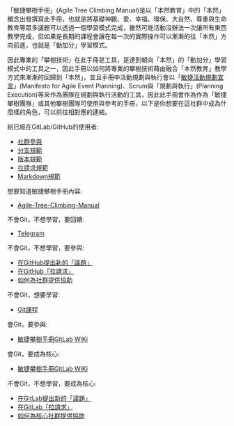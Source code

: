 「敏捷攀樹手冊」(Agile Tree Climbing Manual)是以「本然教育」中的「本然」概念出發撰寫此手冊，也就是將基礎神觀、愛、幸福、環保、大自然、尊重與生命教育等眾多議題可以透過一個學習模式完成，雖然可能活動沒辦法一次讓所有東西教學完成，但如果是長期的課程會讓在每一次的實際操作可以漸漸的往「本然」方向前進，也就是「動加分」學習模式。  

因此專業的「攀樹技術」在此手冊是工具，是達到朝向「本然」的「動加分」學習模式中的工具之一，因此手冊以如何將專業的攀樹技術藉由融合「本然教育」教學方式來漸漸的回歸到「本然」，並且手冊中活動規劃與執行會以「[敏捷活動規劃宣言](https://github.com)」(Manifesto for Agile Event Planning)、Scrum與「規劃與執行」(Planning Execution)等來作為團隊在規劃與執行活動的工具，因此此手冊會作為作為「敏捷攀樹團隊」或其他攀樹團隊可使用與參考的手冊，以下是你想要在這社群中成為什麼樣的角色，可以前往相對應的連結。  

給已經在GitLab/GitHub的使用者:
- [社群參與]()
- [分支規範]()
- [版本規範]()
- [拉請求規範]()
- [Markdown規範]()

想要知道敏捷攀樹手冊內容:
- [Agile-Tree-Climbing-Manual](https://github.com/Agile-Tree-Climbing-Team/Agile-Tree-Climbing-Manual)

不會Git，不想學習，要回饋:  
- [Telegram](https://t.me/AgileTreeClimbingTeam)

不會Git，不想學習，要參與:  
- [在GitHub提出新的「議題」]()  
- [在GitHub「拉請求」]()  
- [如何為社群提供協助]()  

不會Git，想要學習:  
- [Git課程](https://github.com/timmy61109/Git-Tutorial)  

會Git，要參與:  
- [敏捷攀樹手冊GitLab WiKi](https://gitlab.com/Uesugi-Summer-Sea/Agile-Tree-Climbing-Team/Agile-Tree-Climbing-Manual/wikis/home)

會Git，要成為核心:  
- [敏捷攀樹手冊GitLab WiKi](https://gitlab.com/Uesugi-Summer-Sea/Agile-Tree-Climbing-Team/Agile-Tree-Climbing-Manual/wikis/home)

不會Git，不想學習，要成為核心:  
- [在GitLab提出新的「議題」]()  
- [在GitLab「拉請求」]()  
- [如何為核心社群提供協助]()  
